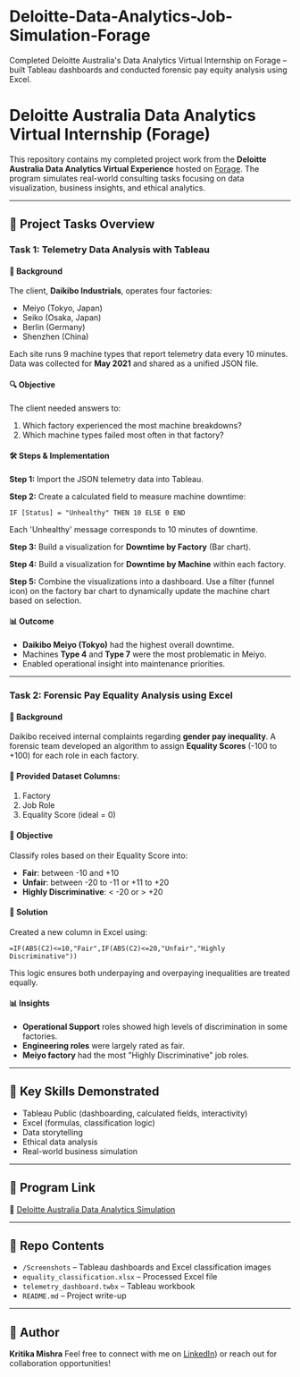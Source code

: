 # Deloitte-Data-Analytics-Job-Simulation-Forage
Completed Deloitte Australia's Data Analytics Virtual Internship on Forage – built Tableau dashboards and conducted forensic pay equity analysis using Excel.

# Deloitte Australia Data Analytics Virtual Internship (Forage)

This repository contains my completed project work from the **Deloitte Australia Data Analytics Virtual Experience** hosted on [Forage](https://www.theforage.com/). The program simulates real-world consulting tasks focusing on data visualization, business insights, and ethical analytics.

---

## 📁 Project Tasks Overview

### Task 1: **Telemetry Data Analysis with Tableau**

#### 🔹 Background

The client, **Daikibo Industrials**, operates four factories:

* Meiyo (Tokyo, Japan)
* Seiko (Osaka, Japan)
* Berlin (Germany)
* Shenzhen (China)

Each site runs 9 machine types that report telemetry data every 10 minutes. Data was collected for **May 2021** and shared as a unified JSON file.

#### 🔍 Objective

The client needed answers to:

1. Which factory experienced the most machine breakdowns?
2. Which machine types failed most often in that factory?

#### 🛠️ Steps & Implementation

**Step 1:** Import the JSON telemetry data into Tableau.

**Step 2:** Create a calculated field to measure machine downtime:

```tableau
IF [Status] = "Unhealthy" THEN 10 ELSE 0 END
```

Each 'Unhealthy' message corresponds to 10 minutes of downtime.

**Step 3:** Build a visualization for **Downtime by Factory** (Bar chart).

**Step 4:** Build a visualization for **Downtime by Machine** within each factory.

**Step 5:** Combine the visualizations into a dashboard. Use a filter (funnel icon) on the factory bar chart to dynamically update the machine chart based on selection.

#### 📊 Outcome

* **Daikibo Meiyo (Tokyo)** had the highest overall downtime.
* Machines **Type 4** and **Type 7** were the most problematic in Meiyo.
* Enabled operational insight into maintenance priorities.

---

### Task 2: **Forensic Pay Equality Analysis using Excel**

#### 🔹 Background

Daikibo received internal complaints regarding **gender pay inequality**. A forensic team developed an algorithm to assign **Equality Scores** (-100 to +100) for each role in each factory.

#### 🧩 Provided Dataset Columns:

1. Factory
2. Job Role
3. Equality Score (ideal = 0)

#### 📝 Objective

Classify roles based on their Equality Score into:

* **Fair**: between -10 and +10
* **Unfair**: between -20 to -11 or +11 to +20
* **Highly Discriminative**: < -20 or > +20

#### 📐 Solution

Created a new column in Excel using:

```excel
=IF(ABS(C2)<=10,"Fair",IF(ABS(C2)<=20,"Unfair","Highly Discriminative"))
```

This logic ensures both underpaying and overpaying inequalities are treated equally.

#### 📊 Insights

* **Operational Support** roles showed high levels of discrimination in some factories.
* **Engineering roles** were largely rated as fair.
* **Meiyo factory** had the most "Highly Discriminative" job roles.

---

## 💼 Key Skills Demonstrated

* Tableau Public (dashboarding, calculated fields, interactivity)
* Excel (formulas, classification logic)
* Data storytelling
* Ethical data analysis
* Real-world business simulation

---

## 📎 Program Link

🔗 [Deloitte Australia Data Analytics Simulation](https://www.theforage.com/simulations/deloitte-au/data-analytics-s5zy)

---

## 📂 Repo Contents

* `/Screenshots` – Tableau dashboards and Excel classification images
* `equality_classification.xlsx` – Processed Excel file
* `telemetry_dashboard.twbx` – Tableau workbook
* `README.md` – Project write-up

---

## 📢 Author

**Kritika Mishra**
Feel free to connect with me on [LinkedIn](https://www.linkedin.com/in/kritika-mishra-578574317/)) or reach out for collaboration opportunities!
